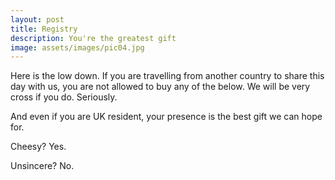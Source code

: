 ```yaml
---
layout: post
title: Registry
description: You're the greatest gift
image: assets/images/pic04.jpg
---
```


Here is the low down.
If you are travelling from another country to share this day with us, you are not allowed to buy any of the below.
We will be very cross if you do. Seriously.

And even if you are UK resident, your presence is the best gift we can hope for.

Cheesy? Yes. 

Unsincere? No.
                                              
